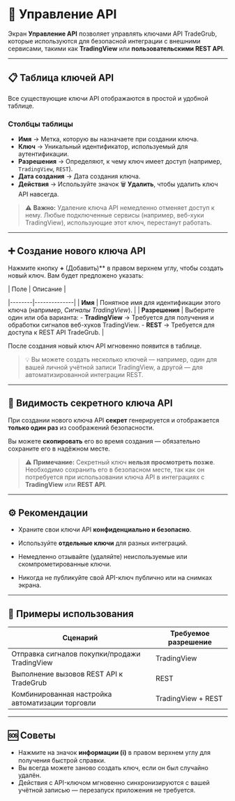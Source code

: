 # 🔑 Управление API

Экран **Управление API** позволяет управлять ключами API TradeGrub, которые используются для безопасной интеграции с внешними сервисами, такими как **TradingView** или **пользовательскими REST API**.

---

## 📋 Таблица ключей API

Все существующие ключи API отображаются в простой и удобной таблице.

### Столбцы таблицы
- **Имя** → Метка, которую вы назначаете при создании ключа.
- **Ключ** → Уникальный идентификатор, используемый для аутентификации.
- **Разрешения** → Определяют, к чему ключ имеет доступ (например, `TradingView`, `REST`).
- **Дата создания** → Дата создания ключа.
- **Действия** → Используйте значок 🗑️ **Удалить**, чтобы удалить ключ API навсегда.

> ⚠️ **Важно:** Удаление ключа API немедленно отменяет доступ к нему. 
> Любые подключенные сервисы (например, веб-хуки TradingView), использующие этот ключ, перестанут работать.

---

## ➕ Создание нового ключа API

Нажмите кнопку **+** (Добавить)** в правом верхнем углу, чтобы создать новый ключ. 
Вам будет предложено указать:

| Поле | Описание |

|--------|--------------|
| **Имя** | Понятное имя для идентификации этого ключа (например, *Сигналы TradingView*). |
| **Разрешения** | Выберите один или оба варианта: - **TradingView** → Требуется для получения и обработки сигналов веб-хуков TradingView. - **REST** → Требуется для доступа к REST API TradeGrub. |

После создания новый ключ API мгновенно появится в таблице.

> 💡 Вы можете создать несколько ключей — например, один для вашей личной учётной записи TradingView, а другой — для автоматизированной интеграции REST.

---

## 🔐 Видимость секретного ключа API

При создании нового ключа API **секрет** генерируется и отображается **только один раз** из соображений безопасности. 

Вы можете **скопировать** его во время создания — обязательно сохраните его в надёжном месте.

> ⚠️ **Примечание:** 
> Секретный ключ **нельзя просмотреть позже**. 
> Необходимо сохранить его в безопасном месте, так как он потребуется при использовании ключа API в интеграциях с **TradingView** или **REST API**.

---

## ⚙️ Рекомендации

- Храните свои ключи API **конфиденциально и безопасно**.

- Используйте **отдельные ключи** для разных интеграций.
- Немедленно отзывайте (удаляйте) неиспользуемые или скомпрометированные ключи.
- Никогда не публикуйте свой API-ключ публично или на снимках экрана.

---

## 🧩 Примеры использования

| Сценарий | Требуемое разрешение |
|-----------|---------------------|
| Отправка сигналов покупки/продажи TradingView | TradingView |
| Выполнение вызовов REST API к TradeGrub | REST |
| Комбинированная настройка автоматизации торговли | TradingView + REST |

---

## 🆘 Советы
- Нажмите на значок **информации (ℹ️)** в правом верхнем углу для получения быстрой справки.
- Вы всегда можете заново создать ключ, если он был случайно удалён.
- Действия с API-ключом мгновенно синхронизируются с вашей учётной записью — перезапуск приложения не требуется.
